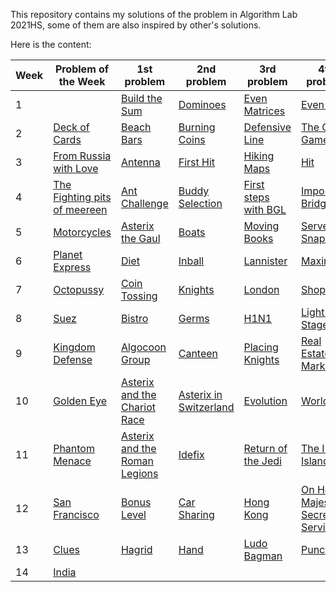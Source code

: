 This repository contains my solutions of the problem in Algorithm Lab 2021HS, some of them are also inspired by other's solutions. 

Here is the content:

| Week | Problem of the Week | 1st problem | 2nd problem | 3rd problem | 4th problem |
| --- | --- | --- | --- | --- | --- |
| 1 | | [Build the Sum](week1/build_the_sum/build_the_sum.cpp) | [Dominoes](week1/dominoes/dominoes.cpp) | [Even Matrices](week1/even_matrices/even_matrices_ref.cpp) | [Even Pairs](week1/even_pairs/even_pairs.cpp)|
| 2 | [Deck of Cards](PoW/w2_deck_of_cards/deck_of_cards.cpp) | [Beach Bars](week2/beach_bars/beach_bars.cpp) | [Burning Coins](week2/burning_coins/burning_coins.cpp) | [Defensive Line](week2/defensive_line/defensive_line.cpp) | [The Great Game](week2/the_great_game/the_great_game_purely_dp.cpp) |
| 3 | [From Russia with Love](PoW/w3_from_russia_with_love/from_russia_with_love.cpp) | [Antenna](week3/antenna/antenna.cpp) | [First Hit](week3/firsthit/firsthit.cpp) | [Hiking Maps](week3/hiking-maps/hiking-maps.cpp) | [Hit](week3/hit/hit.cpp) |
| 4 | [The Fighting pits of meereen](PoW/w4_the_fighting_pits_of_meereen/fighting_pits.cpp) | [Ant Challenge](week4/ant_challenge/ant_challenge.cpp) | [Buddy Selection](week4/buddy_selection/buddy_selection.cpp) | [First steps with BGL](week4/first_steps_with_BGL/first_steps_with_BGL.cpp) | [Important Bridges](week4/important_bridges/important_bridges.cpp) |
| 5 | [Motorcycles](PoW/w5_motorcycles/review.cpp) | [Asterix the Gaul](week5/asterix_the_gaul/asterix_the_gaul.cpp) | [Boats](week5/boats/boats.cpp) | [Moving Books](week5/moving_books/moving_books.cpp) | [Serverus Snape](week5/serverus_snape/severus_snape.cpp) |
| 6 | [Planet Express](PoW/w6_planet_express/planet_express.cpp) | [Diet](week6/diet/diet.cpp) | [Inball](week6/Inball/inball.cpp) | [Lannister](week6/lannister/lannister.cpp) | [Maximizeit](week6/maximizeit/maximizeit.cpp) |
| 7 | [Octopussy](PoW/w7_octopussy/octopussy.cpp) | [Coin Tossing](week7/coin_tossing/coin_tossing.cpp) | [Knights](week7/knights/knights.cpp) | [London](week7/London/London.cpp) | [Shopping](week7/shopping/shopping.cpp) |
| 8 | [Suez](PoW/w8_suez/review.cpp) | [Bistro](week8/bistro/bistro.cpp) | [Germs](week8/germs/germs.cpp) | [H1N1](week8/h1n1/h1n1.cpp) | [Light the Stage](week8/light_the_stage/review.cpp) |
| 9 | [Kingdom Defense](PoW/w9_kingdom_defense/review.cpp) | [Algocoon Group](week9/algocoon_group/review.cpp) | [Canteen](week9/canteen/canteen.cpp) | [Placing Knights](week9/placing_knights/review.cpp) | [Real Estate Market](week9/real_estate/real_estate.cpp) |
| 10 | [Golden Eye](PoW/w10_golden_eye/golden_eye.cpp) | [Asterix and the Chariot Race](week10/asterix_and_the_chariot_race/review.cpp) | [Asterix in Switzerland](week10/asterix_in_switzerland/review.cpp) | [Evolution](week10/evolution/review.cpp) | [Worldcup](week10/worldcup/review.cpp) |
| 11 | [Phantom Menace](PoW/w11_phantom_menace/review.cpp) | [Asterix and the Roman Legions](week11/asterix_and_the_roman_legions/asterix_and_the_roman_legions.cpp) | [Idefix](week11/idefix/review2.cpp) | [Return of the Jedi](week11/return_of_the_jedi/review2.cpp) | [The Iron Islands](week11/the_iron_islands/review.cpp) |
| 12 | [San Francisco](PoW/w12_san_francisco/review.cpp) | [Bonus Level](week12/bonus_level/bonus_level.cpp) | [Car Sharing](week12/car_sharing/car_sharing.cpp) | [Hong Kong](week12/hongkong/hongkong.cpp) | [On Her Majestys Secret Service](week12/on_her_majestys_secret_service/ref.cpp) |
| 13 | [Clues](PoW/w13_clues/clues.cpp) | [Hagrid](week13/hagrid/hagrid.cpp) | [Hand](week13/hand/hand.cpp) | [Ludo Bagman](week13/ludo_bagman/ludo_bagman.cpp) | [Punch](week13/punch/review.cpp) |
| 14 | [India](PoW/w14_india/review.cpp)